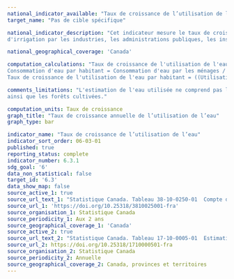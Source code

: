 ```yaml
---
national_indicator_available: "Taux de croissance de l’utilisation de l’eau"
target_name: "Pas de cible spécifique"

national_indicator_description: "Cet indicateur mesure le taux de croissance de l’utilisation de l’eau pour les ménages et pour plusieurs secteurs de l'économie. L'utilisation de l'eau comprend la consommation d'eau sous forme d'intrants naturels et d'eau fournie par les systèmes municipaux de distribution d'eau ou les systèmes 
d'irrigation par les industries, les administrations publiques, les institutions et les ménages."

national_geographical_coverage: 'Canada'

computation_calculations: "Taux de croissance de l'utilisation de l'eau = ((Utilisation de l'eau au cours d'une année donnée - Utilisation de l'eau au cours de l'année précédente) / Utilisation de l'eau au cours de l'année précédente) x 100 <br><br>
Consommation d'eau par habitant = Consommation d'eau par les ménages / Population <br><br>
Taux de croissance de l'utilisation de l'eau par habitant = ((Utilisation de l'eau par habitant au cours d'une année donnée - Utilisation de l'eau par habitant au cours de l'année précédente) / Utilisation de l'eau par habitant au cours de l'année précédente) x 100"

comments_limitations: "L'estimation de l'eau utilisée ne comprend pas l'eau utilisée pour la production d'hydroélectricité, l'eau pour les cultures agricoles
ainsi que les forêts cultivées."

computation_units: Taux de croissance
graph_title: "Taux de croissance annuelle de l’utilisation de l’eau"
graph_type: bar

indicator_name: "Taux de croissance de l’utilisation de l’eau"
indicator_sort_order: 06-03-01
published: true
reporting_status: complete
indicator_number: 6.3.1
sdg_goal: '6'
data_non_statistical: false
target_id: '6.3'
data_show_map: false
source_active_1: true
source_url_text_1: "Statistique Canada. Tableau 38-10-0250-01  Compte de flux physique d'utilisation de l'eau (x 1 000)"
source_url_1: 'https://doi.org/10.25318/3810025001-fra'
source_organisation_1: Statistique Canada
source_periodicity_1: Aux 2 ans
source_geographical_coverage_1: 'Canada'
source_active_2: true
source_url_text_2: "Statistique Canada. Tableau 17-10-0005-01  Estimations de la population au 1er juillet, par âge et genre"
source_url_2: https://doi.org/10.25318/1710000501-fra
source_organisation_2: Statistique Canada
source_periodicity_2: Annuelle
source_geographical_coverage_2: Canada, provinces et territoires
---
```

